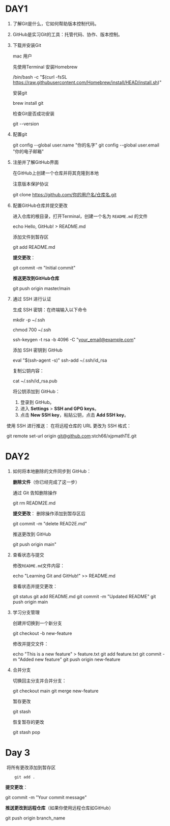 # DAY1

1. 了解Git是什么，它如何帮助版本控制代码。

2. GitHub是实习Git的工具：托管代码、协作、版本控制。

3. 下载并安装Git

   mac 用户  

   先使用Terminal 安装Homebrew  

   /bin/bash -c "$(curl -fsSL https://raw.githubusercontent.com/Homebrew/install/HEAD/install.sh)"

   安装git

   brew install git

   检查Git是否成功安装

   git --version

4. 配置git

   git config --global user.name "你的名字"
   git config --global user.email "你的电子邮箱"
   
5. 注册并了解GitHub界面

   在GitHub上创建一个仓库并将其克隆到本地

   注意版本保护协议

   git clone https://github.com/你的用户名/仓库名.git

6. 配置GitHub仓库并提交更改

   进入仓库的根目录，打开Terminal，创建一个名为 `README.md` 的文件

   echo Hello, GitHub!  > README.md

   添加文件到暂存区

   git add README.md

   **提交更改**：

   git commit -m "Initial commit"

   **推送更改到GitHub仓库**

   git push origin master/main

7. 通过 SSH 进行认证

   生成 SSH 密钥：在终端输入以下命令

   mkdir -p ~/.ssh

   chmod 700 ~/.ssh

   ssh-keygen -t rsa -b 4096 -C "your_email@example.com"

   添加 SSH 密钥到 GitHub

   eval "$(ssh-agent -s)"
   ssh-add ~/.ssh/id_rsa

   复制公钥内容：

   cat ~/.ssh/id_rsa.pub

   将公钥添加到 GitHub：

   1. 登录到 GitHub。
   2. 进入 **Settings** > **SSH and GPG keys**。
   3. 点击 **New SSH key**，粘贴公钥，点击 **Add SSH key**。

​                使用 SSH 进行推送： 在将远程仓库的 URL 更改为 SSH 格式：

​		git remote set-url origin git@github.com:stch66/xjpmathTE.git

# DAY2

1. 如何将本地删除的文件同步到 GitHub：

   **删除文件**（你已经完成了这一步）

   通过 Git 告知删除操作 

   git rm READM2E.md

   **提交更改**： 删除操作添加到暂存区后

   git commit -m "delete READ2E.md"

   推送更改到 GitHub

   git push origin main"

2. 查看状态与提交

   修改`README.md`文件内容：

   echo "Learning Git and GitHub!" >> README.md

   查看状态并提交更改：

   git status
   git add README.md
   git commit -m "Updated README"
   git push origin main

3. 学习分支管理

   创建并切换到一个新分支

   git checkout -b new-feature

   修改并提交文件：

   echo "This is a new feature" > feature.txt
   git add feature.txt
   git commit -m "Added new feature"
   git push origin new-feature

4. 合并分支

   切换回主分支并合并分支：

   git checkout main
   git merge new-feature

   暂存更改

   git stash

   恢复暂存的更改

   git stash pop

# Day 3

​              将所有更改添加到暂存区

 		git add .

**提交更改**：

git commit -m "Your commit message"

**推送更改到远程仓库**（如果你使用远程仓库如GitHub）

git push origin branch_name













